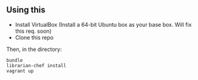 ## Using this

- Install VirtualBox (Install a 64-bit Ubuntu box as your base box. Will fix this req. soon)
- Clone this repo

Then, in the directory:

	bundle
	librarian-chef install
	vagrant up

